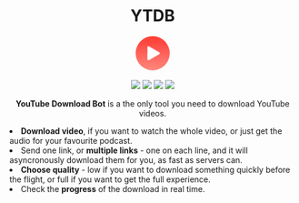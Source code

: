 <h1 align="center">YTDB</h1>
<p align="center">
    <img width=12% src="./static/logo.jpg" style="border-radius: 50%">
</p>

<p align="center">
    <img src="https://img.shields.io/badge/python-v3.11+-blue.svg">
    <img src="https://img.shields.io/github/issues/evilyach/ytdb.svg">
    <img src="https://img.shields.io/badge/contributions-welcome-orange.svg">
    <img src="https://img.shields.io/badge/license-MIT-blue.svg">
<p>

<p align="center">
<b>YouTube Download Bot</b> is a the only tool you need to download YouTube
videos.
</p>

<li> <b>Download video</b>, if you want to watch the whole video, or just get the audio
for your favourite podcast.
<li> Send one link, or <b>multiple links</b> - one on each line, and it will
asyncronously download them for you, as fast as servers can.
<li> <b>Choose quality</b> - low if you want to download something quickly
before the flight, or full if you want to get the full experience.
<li> Check the <b>progress</b> of the download in real time.
